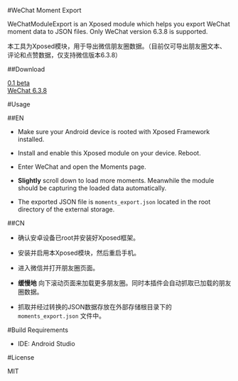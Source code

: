 #WeChat Moment Export

WeChatModuleExport is an Xposed module which helps you export WeChat moment data to JSON files. Only WeChat version 6.3.8 is supported.

本工具为Xposed模块，用于导出微信朋友圈数据。（目前仅可导出朋友圈文本、评论和点赞数据，仅支持微信版本6.3.8）

##Download

[0.1 beta](https://github.com/Chion82/WeChatMomentExport/releases/download/0.1beta/app-release.apk)  
[WeChat 6.3.8](https://github.com/Chion82/WeChatMomentExport/raw/master/weixin638android680.apk)

#Usage

##EN

* Make sure your Android device is rooted with Xposed Framework installed.

* Install and enable this Xposed module on your device. Reboot.

* Enter WeChat and open the Moments page.

* **Slightly** scroll down to load more moments. Meanwhile the module should be capturing the loaded data automatically.

* The exported JSON file is ```moments_export.json``` located in the root directory of the external storage.

##CN

* 确认安卓设备已root并安装好Xposed框架。

* 安装并启用本Xposed模块，然后重启手机。

* 进入微信并打开朋友圈页面。

* **缓慢地** 向下滚动页面来加载更多朋友圈。同时本插件会自动抓取已加载的朋友圈数据。

* 抓取并经过转换的JSON数据存放在外部存储根目录下的 ```moments_export.json``` 文件中。

#Build Requirements

* IDE: Android Studio

#License

MIT
